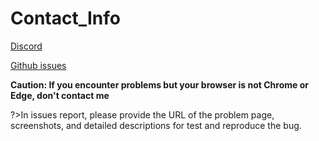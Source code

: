 # Contact_Info

[Discord](https://discord.gg/eW9JtTK ':target=_blank')

[Github issues](https://github.com/xuejianxianzun/PixivBatchDownloader/issues ':target=_blank')


**Caution: If you encounter problems but your browser is not Chrome or Edge, don't contact me**

?>In issues report, please provide the URL of the problem page, screenshots, and detailed descriptions for test and reproduce the bug.